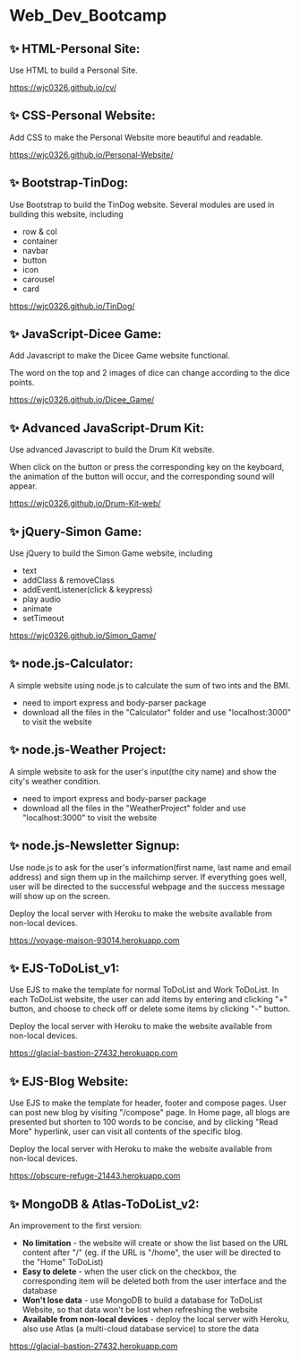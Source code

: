 # Web_Dev_Bootcamp
## ✨ HTML-Personal Site: 
Use HTML to build a Personal Site.

https://wjc0326.github.io/cv/

## ✨ CSS-Personal Website: 
Add CSS to make the Personal Website more beautiful and readable.

https://wjc0326.github.io/Personal-Website/

## ✨ Bootstrap-TinDog: 
Use Bootstrap to build the TinDog website.
Several modules are used in building this website, including 
* row & col
* container
* navbar
* button
* icon
* carousel
* card

https://wjc0326.github.io/TinDog/

## ✨ JavaScript-Dicee Game: 
Add Javascript to make the Dicee Game website functional.

The word on the top and 2 images of dice can change according to the dice points.

https://wjc0326.github.io/Dicee_Game/

## ✨ Advanced JavaScript-Drum Kit: 
Use advanced Javascript to build the Drum Kit website.

When click on the button or press the corresponding key on the keyboard, the animation of the button will occur, and the corresponding sound will appear.

https://wjc0326.github.io/Drum-Kit-web/

## ✨ jQuery-Simon Game:
Use jQuery to build the Simon Game website, including
* text
* addClass & removeClass
* addEventListener(click & keypress)
* play audio
* animate
* setTimeout

https://wjc0326.github.io/Simon_Game/

## ✨ node.js-Calculator:
A simple website using node.js to calculate the sum of two ints and the BMI.
* need to import express and body-parser package
* download all the files in the "Calculator" folder and use "localhost:3000" to visit the website

## ✨ node.js-Weather Project:
A simple website to ask for the user's input(the city name) and show the city's weather condition.
* need to import express and body-parser package
* download all the files in the "WeatherProject" folder and use "localhost:3000" to visit the website

## ✨ node.js-Newsletter Signup:
Use node.js to ask for the user's information(first name, last name and email address) and sign them up in the mailchimp server. If everything goes well, user will be directed to the successful webpage and the success message will show up on the screen.

Deploy the local server with Heroku to make the website available from non-local devices.

https://voyage-maison-93014.herokuapp.com

## ✨ EJS-ToDoList_v1:
Use EJS to make the template for normal ToDoList and Work ToDoList. In each ToDoList website, the user can add items by entering and clicking "+" button, and choose to check off or delete some items by clicking "-" button.

Deploy the local server with Heroku to make the website available from non-local devices.

https://glacial-bastion-27432.herokuapp.com

## ✨ EJS-Blog Website:
Use EJS to make the template for header, footer and compose pages. User can post new blog by visiting "/compose" page. In Home page, all blogs are presented but shorten to 100 words to be concise, and by clicking "Read More" hyperlink, user can visit all contents of the specific blog.

Deploy the local server with Heroku to make the website available from non-local devices.

https://obscure-refuge-21443.herokuapp.com

## ✨ MongoDB & Atlas-ToDoList_v2:
An improvement to the first version: 
* __No limitation__ - the website will create or show the list based on the URL content after "/" (eg. if the URL is "/home", the user will be directed to the "Home" ToDoList)
* __Easy to delete__ - when the user click on the checkbox, the corresponding item will be deleted both from the user interface and the database
* __Won't lose data__ - use MongoDB to build a database for ToDoList Website, so that data won't be lost when refreshing the website
* __Available from non-local devices__ - deploy the local server with Heroku, also use Atlas (a multi-cloud database service) to store the data

https://glacial-bastion-27432.herokuapp.com
